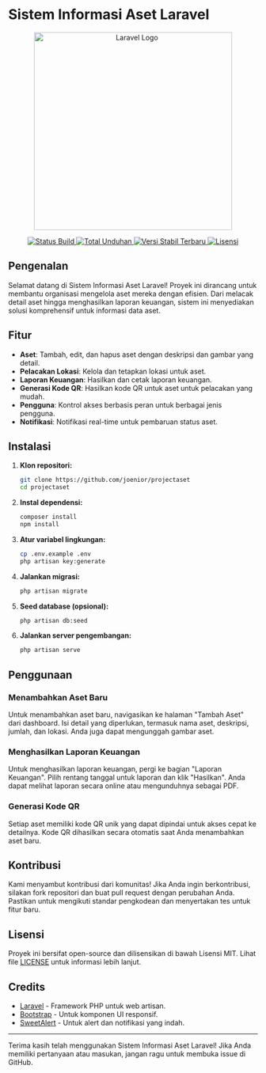 # Sistem Informasi Aset Laravel

<p align="center">
    <a href="https://laravel.com" target="_blank">
        <img src="https://raw.githubusercontent.com/laravel/art/master/logo-lockup/5%20SVG/2%20CMYK/1%20Full%20Color/laravel-logolockup-cmyk-red.svg" width="400" alt="Laravel Logo">
    </a>
</p>

<p align="center">
    <a href="https://github.com/laravel/framework/actions">
        <img src="https://github.com/laravel/framework/workflows/tests/badge.svg" alt="Status Build">
    </a>
    <a href="https://packagist.org/packages/laravel/framework">
        <img src="https://img.shields.io/packagist/dt/laravel/framework" alt="Total Unduhan">
    </a>
    <a href="https://packagist.org/packages/laravel/framework">
        <img src="https://img.shields.io/packagist/v/laravel/framework" alt="Versi Stabil Terbaru">
    </a>
    <a href="https://packagist.org/packages/laravel/framework">
        <img src="https://img.shields.io/packagist/l/laravel/framework" alt="Lisensi">
    </a>
</p>

## Pengenalan

Selamat datang di Sistem Informasi Aset Laravel! Proyek ini dirancang untuk membantu organisasi mengelola aset mereka dengan efisien. Dari melacak detail aset hingga menghasilkan laporan keuangan, sistem ini menyediakan solusi komprehensif untuk informasi data aset.

## Fitur

- **Aset**: Tambah, edit, dan hapus aset dengan deskripsi dan gambar yang detail.
- **Pelacakan Lokasi**: Kelola dan tetapkan lokasi untuk aset.
- **Laporan Keuangan**: Hasilkan dan cetak laporan keuangan.
- **Generasi Kode QR**: Hasilkan kode QR untuk aset untuk pelacakan yang mudah.
- **Pengguna**: Kontrol akses berbasis peran untuk berbagai jenis pengguna.
- **Notifikasi**: Notifikasi real-time untuk pembaruan status aset.

## Instalasi

1. **Klon repositori:**
    ```bash
    git clone https://github.com/joenior/projectaset
    cd projectaset
    ```

2. **Instal dependensi:**
    ```bash
    composer install
    npm install
    ```

3. **Atur variabel lingkungan:**
    ```bash
    cp .env.example .env
    php artisan key:generate
    ```

4. **Jalankan migrasi:**
    ```bash
    php artisan migrate
    ```

5. **Seed database (opsional):**
    ```bash
    php artisan db:seed
    ```

6. **Jalankan server pengembangan:**
    ```bash
    php artisan serve
    ```

## Penggunaan

### Menambahkan Aset Baru

Untuk menambahkan aset baru, navigasikan ke halaman "Tambah Aset" dari dashboard. Isi detail yang diperlukan, termasuk nama aset, deskripsi, jumlah, dan lokasi. Anda juga dapat mengunggah gambar aset.

### Menghasilkan Laporan Keuangan

Untuk menghasilkan laporan keuangan, pergi ke bagian "Laporan Keuangan". Pilih rentang tanggal untuk laporan dan klik "Hasilkan". Anda dapat melihat laporan secara online atau mengunduhnya sebagai PDF.

### Generasi Kode QR

Setiap aset memiliki kode QR unik yang dapat dipindai untuk akses cepat ke detailnya. Kode QR dihasilkan secara otomatis saat Anda menambahkan aset baru.

## Kontribusi

Kami menyambut kontribusi dari komunitas! Jika Anda ingin berkontribusi, silakan fork repositori dan buat pull request dengan perubahan Anda. Pastikan untuk mengikuti standar pengkodean dan menyertakan tes untuk fitur baru.

## Lisensi

Proyek ini bersifat open-source dan dilisensikan di bawah Lisensi MIT. Lihat file [LICENSE](LICENSE) untuk informasi lebih lanjut.

## Credits

- [Laravel](https://laravel.com) - Framework PHP untuk web artisan.
- [Bootstrap](https://getbootstrap.com) - Untuk komponen UI responsif.
- [SweetAlert](https://sweetalert2.github.io) - Untuk alert dan notifikasi yang indah.

---

Terima kasih telah menggunakan Sistem Informasi Aset Laravel! Jika Anda memiliki pertanyaan atau masukan, jangan ragu untuk membuka issue di GitHub.